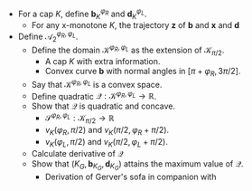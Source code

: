 - For a cap $K$, define $\mathbf{b}_K^{\varphi_R}$ and $\mathbf{d}_K^{\varphi_L}$.
	- For any x-monotone $K$, the trajectory $\mathbf{z}$ of $\mathbf{b}$ and $\mathbf{x}$ and $\mathbf{d}$ 
- Define $\mathcal{A}_2^{\varphi_R, \varphi_L}$.
	- Define the domain $\mathcal{K}^{\varphi_R, \varphi_L}$ as the extension of $\mathcal{K}_{\pi/2}$.
		- A cap $K$ with extra information.
		- Convex curve $\mathbf{b}$ with normal angles in $[\pi + \varphi_R, 3\pi/2]$.
	- Say that $\mathcal{K}^{\varphi_R, \varphi_L}$ is a convex space.
	- Define quadratic $\mathcal{Q} : \mathcal{K}^{\varphi_R, \varphi_L} \to \mathbb{R}$.
	- Show that $\mathcal{Q}$ is quadratic and concave.
		- $\mathcal{S}^{\varphi_R, \varphi_L} : \mathcal{K}_{\pi/2} \to \mathbb{R}$
		- $v_K(\varphi_R, \pi/2)$ and $v_K(\pi/2, \varphi_R + \pi/2)$.
		- $v_K(\varphi_L, \pi/2)$ and $v_K(\pi/2, \varphi_L + \pi/2)$.
	- Calculate derivative of $\mathcal{Q}$
	- Show that $(K_G, \mathbf{b}_{K_G}, \mathbf{d}_{K_G})$ attains the maximum value of $\mathcal{Q}$.
		- Derivation of Gerver's sofa in companion with 